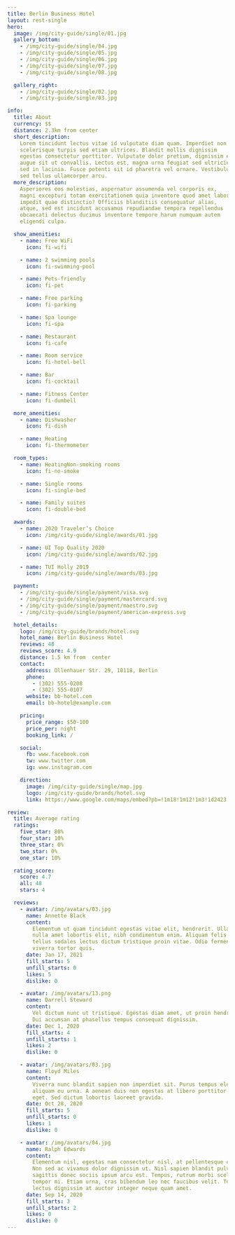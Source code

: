 ```yaml
---
title: Berlin Business Hotel
layout: rest-single
hero:
  image: /img/city-guide/single/01.jpg
  gallery_bottom:
    - /img/city-guide/single/04.jpg
    - /img/city-guide/single/05.jpg
    - /img/city-guide/single/06.jpg
    - /img/city-guide/single/07.jpg
    - /img/city-guide/single/08.jpg

  gallery_right:
    - /img/city-guide/single/02.jpg
    - /img/city-guide/single/03.jpg

info:
  title: About
  currency: $$
  distance: 2.3km from center
  short_description:
    Lorem tincidunt lectus vitae id vulputate diam quam. Imperdiet non
    scelerisque turpis sed etiam ultrices. Blandit mollis dignissim
    egestas consectetur porttitor. Vulputate dolor pretium, dignissim eu
    augue sit ut convallis. Lectus est, magna urna feugiat sed ultricies
    sed in lacinia. Fusce potenti sit id pharetra vel ornare. Vestibulum
    sed tellus ullamcorper arcu.
  more_description:
    Asperiores eos molestias, aspernatur assumenda vel corporis ex,
    magni excepturi totam exercitationem quia inventore quod amet labore
    impedit quae distinctio? Officiis blanditiis consequatur alias,
    atque, sed est incidunt accusamus repudiandae tempora repellendus
    obcaecati delectus ducimus inventore tempore harum numquam autem
    eligendi culpa.

  show_amenities:
    - name: Free WiFi
      icon: fi-wifi

    - name: 2 swimming pools
      icon: fi-swimming-pool

    - name: Pets-friendly
      icon: fi-pet

    - name: Free parking
      icon: fi-parking

    - name: Spa lounge
      icon: fi-spa

    - name: Restaurant
      icon: fi-cafe

    - name: Room service
      icon: fi-hotel-bell

    - name: Bar
      icon: fi-cocktail

    - name: Fitness Center
      icon: fi-dumbell

  more_amenities:
    - name: Dishwasher
      icon: fi-dish

    - name: Heating
      icon: fi-thermometer

  room_types:
    - name: HeatingNon-smoking rooms
      icon: fi-no-smoke

    - name: Single rooms
      icon: fi-single-bed

    - name: Family suites
      icon: fi-double-bed

  awards:
    - name: 2020 Traveler’s Choice
      icon: /img/city-guide/single/awards/01.jpg

    - name: UI Top Quality 2020
      icon: /img/city-guide/single/awards/02.jpg

    - name: TUI Holly 2019
      icon: /img/city-guide/single/awards/03.jpg

  payment:
    - /img/city-guide/single/payment/visa.svg
    - /img/city-guide/single/payment/mastercard.svg
    - /img/city-guide/single/payment/maestro.svg
    - /img/city-guide/single/payment/american-express.svg

  hotel_details:
    logo: /img/city-guide/brands/hotel.svg
    hotel_name: Berlin Business Hotel
    reviews: 48
    reviews_score: 4.9
    distance: 1.5 km from  center
    contact:
      address: Ollenhauer Str. 29, 10118, Berlin
      phone:
        - (302) 555-0208
        - (302) 555-0107
      website: bb-hotel.com
      email: bb-hotel@example.com

    pricing:
      price_range: $50-100
      price_per: night
      booking_link: /

    social:
      fb: www.facebook.com
      tw: www.twitter.com
      ig: www.instagram.com

    direction:
      image: /img/city-guide/single/map.jpg
      logo: /img/city-guide/brands/hotel.svg
      link: https://www.google.com/maps/embed?pb=!1m18!1m12!1m3!1d2423.924340088787!2d13.428504251724927!3d52.58906113876177!2m3!1f0!2f0!3f0!3m2!1i1024!2i768!4f13.1!3m3!1m2!1s0x47a85284201593ab%3A0x28af69e02ce0e2fc!2sBusinesshotel%20Berlin!5e0!3m2!1sru!2sua!4v1618908622013!5m2!1sru!2sua

review:
  title: Average rating
  ratings:
    five_star: 80%
    four_star: 10%
    three_star: 0%
    two_star: 0%
    one_star: 10%

  rating_score:
    score: 4.7
    all: 48
    stars: 4

  reviews:
    - avatar: /img/avatars/03.jpg
      name: Annette Black
      content:
        Elementum ut quam tincidunt egestas vitae elit, hendrerit. Ullamcorper
        nulla amet lobortis elit, nibh condimentum enim. Aliquam felis nisl
        tellus sodales lectus dictum tristique proin vitae. Odio fermentum
        viverra tortor quis.
      date: Jan 17, 2021
      fill_starts: 5
      unfill_starts: 0
      likes: 5
      dislike: 0

    - avatar: /img/avatars/13.png
      name: Darrell Steward
      content:
        Vel dictum nunc ut tristique. Egestas diam amet, ut proin hendrerit.
        Dui accumsan at phasellus tempus consequat dignissim.
      date: Dec 1, 2020
      fill_starts: 4
      unfill_starts: 1
      likes: 2
      dislike: 0

    - avatar: /img/avatars/03.jpg
      name: Floyd Miles
      content:
        Viverra nunc blandit sapien non imperdiet sit. Purus tempus elementum
        aliquam eu urna. A aenean duis non egestas at libero porttitor integer
        eget. Sed dictum lobortis laoreet gravida.
      date: Oct 28, 2020
      fill_starts: 5
      unfill_starts: 0
      likes: 1
      dislike: 0

    - avatar: /img/avatars/04.jpg
      name: Ralph Edwards
      content:
        Elementum nisl, egestas nam consectetur nisl, at pellentesque cras.
        Non sed ac vivamus dolor dignissim ut. Nisl sapien blandit pulvinar
        sagittis donec sociis ipsum arcu est. Tempus, rutrum morbi scelerisque
        tempor mi. Etiam urna, cras bibendum leo nec faucibus velit. Tempor
        lectus dignissim at auctor integer neque quam amet.
      date: Sep 14, 2020
      fill_starts: 3
      unfill_starts: 2
      likes: 0
      dislike: 0
---
```

